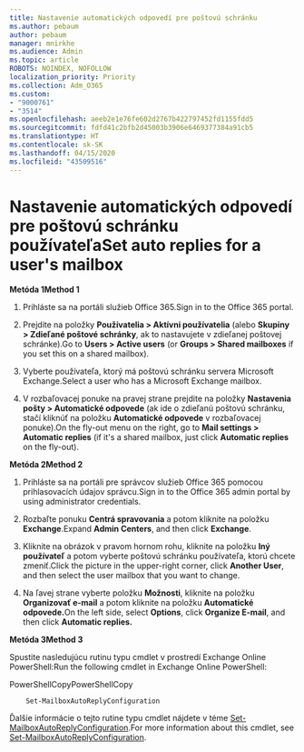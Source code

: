 ```yaml
---
title: Nastavenie automatických odpovedí pre poštovú schránku
ms.author: pebaum
author: pebaum
manager: mnirkhe
ms.audience: Admin
ms.topic: article
ROBOTS: NOINDEX, NOFOLLOW
localization_priority: Priority
ms.collection: Adm_O365
ms.custom:
- "9000761"
- "3514"
ms.openlocfilehash: aeeb2e1e76fe602d2767b422797452fd1155fdd5
ms.sourcegitcommit: fdfd41c2bfb2d45003b3906e6469377384a91cb5
ms.translationtype: HT
ms.contentlocale: sk-SK
ms.lasthandoff: 04/15/2020
ms.locfileid: "43509516"
---
```

# <a name="set-auto-replies-for-a-users-mailbox"></a><span data-ttu-id="c9849-102">Nastavenie automatických odpovedí pre poštovú schránku používateľa</span><span class="sxs-lookup"><span data-stu-id="c9849-102">Set auto replies for a user's mailbox</span></span>

<span data-ttu-id="c9849-103">**Metóda 1**</span><span class="sxs-lookup"><span data-stu-id="c9849-103">**Method 1**</span></span>

1. <span data-ttu-id="c9849-104">Prihláste sa na portáli služieb Office 365.</span><span class="sxs-lookup"><span data-stu-id="c9849-104">Sign in to the Office 365 portal.</span></span>

2. <span data-ttu-id="c9849-105">Prejdite na položky **Používatelia > Aktívni používatelia** (alebo **Skupiny > Zdieľané poštové schránky**, ak to nastavujete v zdieľanej poštovej schránke).</span><span class="sxs-lookup"><span data-stu-id="c9849-105">Go to **Users > Active users** (or **Groups > Shared mailboxes** if you set this on a shared mailbox).</span></span>

3. <span data-ttu-id="c9849-106">Vyberte používateľa, ktorý má poštovú schránku servera Microsoft Exchange.</span><span class="sxs-lookup"><span data-stu-id="c9849-106">Select a user who has a Microsoft Exchange mailbox.</span></span>

4. <span data-ttu-id="c9849-107">V rozbaľovacej ponuke na pravej strane prejdite na položky **Nastavenia pošty > Automatické odpovede** (ak ide o zdieľanú poštovú schránku, stačí kliknúť na položku **Automatické odpovede** v rozbaľovacej ponuke).</span><span class="sxs-lookup"><span data-stu-id="c9849-107">On the fly-out menu on the right, go to **Mail settings > Automatic replies** (if it's a shared mailbox, just click **Automatic replies** on the fly-out).</span></span>

<span data-ttu-id="c9849-108">**Metóda 2**</span><span class="sxs-lookup"><span data-stu-id="c9849-108">**Method 2**</span></span>

1. <span data-ttu-id="c9849-109">Prihláste sa na portáli pre správcov služieb Office 365 pomocou prihlasovacích údajov správcu.</span><span class="sxs-lookup"><span data-stu-id="c9849-109">Sign in to the Office 365 admin portal by using administrator credentials.</span></span>

2. <span data-ttu-id="c9849-110">Rozbaľte ponuku **Centrá spravovania** a potom kliknite na položku **Exchange**.</span><span class="sxs-lookup"><span data-stu-id="c9849-110">Expand **Admin Centers**, and then click **Exchange**.</span></span>

3. <span data-ttu-id="c9849-111">Kliknite na obrázok v pravom hornom rohu, kliknite na položku **Iný používateľ** a potom vyberte poštovú schránku používateľa, ktorú chcete zmeniť.</span><span class="sxs-lookup"><span data-stu-id="c9849-111">Click the picture in the upper-right corner, click **Another User**, and then select the user mailbox that you want to change.</span></span>

4. <span data-ttu-id="c9849-112">Na ľavej strane vyberte položku **Možnosti**, kliknite na položku **Organizovať e-mail** a potom kliknite na položku **Automatické odpovede.**</span><span class="sxs-lookup"><span data-stu-id="c9849-112">On the left side, select **Options**, click **Organize E-mail**, and then click **Automatic replies.**</span></span>

<span data-ttu-id="c9849-113">**Metóda 3**</span><span class="sxs-lookup"><span data-stu-id="c9849-113">**Method 3**</span></span>

<span data-ttu-id="c9849-114">Spustite nasledujúcu rutinu typu cmdlet v prostredí Exchange Online PowerShell:</span><span class="sxs-lookup"><span data-stu-id="c9849-114">Run the following cmdlet in Exchange Online PowerShell:</span></span>

<span data-ttu-id="c9849-115">PowerShellCopy</span><span class="sxs-lookup"><span data-stu-id="c9849-115">PowerShellCopy</span></span>

```
    Set-MailboxAutoReplyConfiguration
```

<span data-ttu-id="c9849-116">Ďalšie informácie o tejto rutine typu cmdlet nájdete v téme [Set-MailboxAutoReplyConfiguration](https://docs.microsoft.com/powershell/module/exchange/mailboxes/set-mailboxautoreplyconfiguration).</span><span class="sxs-lookup"><span data-stu-id="c9849-116">For more information about this cmdlet, see [Set-MailboxAutoReplyConfiguration](https://docs.microsoft.com/powershell/module/exchange/mailboxes/set-mailboxautoreplyconfiguration).</span></span>
